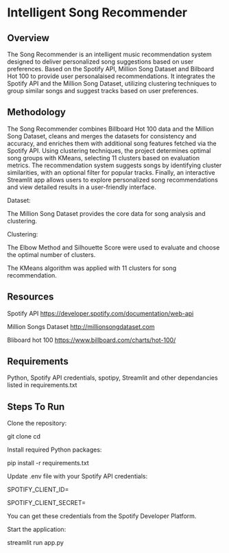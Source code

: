 # Intelligent Song Recommender

## Overview

The Song Recommender is an intelligent music recommendation system designed to deliver personalized song suggestions based on user preferences. Based on the Spotify API, Million Song Dataset and Bilboard Hot 100 to provide user personalaised recommendations. It integrates the Spotify API and the Million Song Dataset, utilizing clustering techniques to group similar songs and suggest tracks based on user preferences.


## Methodology

The Song Recommender combines Billboard Hot 100 data and the Million Song Dataset, cleans and merges the datasets for consistency and accuracy, and enriches them with additional song features fetched via the Spotify API. Using clustering techniques, the project determines optimal song groups with KMeans, selecting 11 clusters based on evaluation metrics. The recommendation system suggests songs by identifying cluster similarities, with an optional filter for popular tracks. Finally, an interactive Streamlit app allows users to explore personalized song recommendations and view detailed results in a user-friendly interface.

Dataset: 

The Million Song Dataset provides the core data for song analysis and clustering.

Clustering:

The Elbow Method and Silhouette Score were used to evaluate and choose the optimal number of clusters.

The KMeans algorithm was applied with 11 clusters for song recommendation.


## Resources

Spotify API https://developer.spotify.com/documentation/web-api

Million Songs Dataset http://millionsongdataset.com

Bliboard hot 100 https://www.billboard.com/charts/hot-100/


## Requirements

Python, Spotify API credentials, spotipy, Streamlit and other dependancies listed in requirements.txt

## Steps To Run

Clone the repository:

git clone <repository-url>
cd <repository-folder>

Install required Python packages:

pip install -r requirements.txt

Update .env file with your Spotify API credentials:

SPOTIFY_CLIENT_ID=<your-client-id>

SPOTIFY_CLIENT_SECRET=<your-client-secret>

You can get these credentials from the Spotify Developer Platform.

Start the application:

streamlit run app.py



